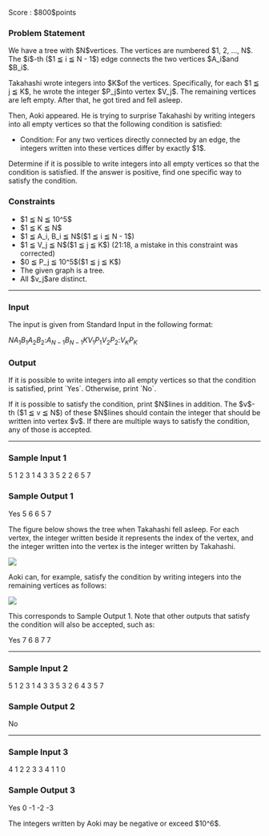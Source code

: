 
<div>

<span>

<span>

<p>
Score : $800$points
</p>

<div>

<section>

### **Problem Statement**

<p>
We have a tree with $N$vertices. The vertices are numbered $1, 2, ..., N$. The $i$-th ($1 ≦ i ≦ N - 1$) edge connects the two vertices $A_i$and $B_i$.
</p>

<p>
Takahashi wrote integers into $K$of the vertices. Specifically, for each $1 ≦ j ≦ K$, he wrote the integer $P_j$into vertex $V_j$. The remaining vertices are left empty. After that, he got tired and fell asleep.
</p>

<p>
Then, Aoki appeared. He is trying to surprise Takahashi by writing integers into all empty vertices so that the following condition is satisfied:
</p>

<ul>

<li>
Condition: For any two vertices directly connected by an edge, the integers written into these vertices differ by exactly $1$.
</li>

</ul>

<p>
Determine if it is possible to write integers into all empty vertices so that the condition is satisfied. If the answer is positive, find one specific way to satisfy the condition.
</p>

</section>

</div>

<div>

<section>

### **Constraints**

<ul>

<li>
$1 ≦ N ≦ 10^5$
</li>

<li>
$1 ≦ K ≦ N$
</li>

<li>
$1 ≦ A_i, B_i ≦ N$($1 ≦ i ≦ N - 1$)
</li>

<li>
$1 ≦ V_j ≦ N$($1 ≦ j ≦ K$) (21:18, a mistake in this constraint was corrected)
</li>

<li>
$0 ≦ P_j ≦ 10^5$($1 ≦ j ≦ K$)
</li>

<li>
The given graph is a tree.
</li>

<li>
All $v_j$are distinct.
</li>

</ul>

</section>

</div>

---

<div>

<div>

<section>

### **Input**

<p>
The input is given from Standard Input in the following format:
</p>

<div>

$N$$A_1$$B_1$$A_2$$B_2$$:$$A_{N-1}$$B_{N-1}$$K$$V_1$$P_1$$V_2$$P_2$$:$$V_K$$P_K$
</div>

</section>

</div>

<div>

<section>

### **Output**

<p>
If it is possible to write integers into all empty vertices so that the condition is satisfied, print `Yes`. Otherwise, print `No`.
</p>

<p>
If it is possible to satisfy the condition, print $N$lines in addition. The $v$-th ($1 ≦ v ≦ N$) of these $N$lines should contain the integer that should be written into vertex $v$. If there are multiple ways to satisfy the condition, any of those is accepted.
</p>

</section>

</div>

</div>

---

<div>

<section>

### **Sample Input 1**

<div>

5
1 2
3 1
4 3
3 5
2
2 6
5 7

</div>

</section>

</div>

<div>

<section>

### **Sample Output 1**

<div>

Yes
5
6
6
5
7

</div>

<p>
The figure below shows the tree when Takahashi fell asleep. For each vertex, the integer written beside it represents the index of the vertex, and the integer written into the vertex is the integer written by Takahashi.
</p>

<div>

<img src="https://atcoder.jp/img/arc063/6da26f89839711a520acdf5c3e1cc309.png">

</img>

</div>

<p>
Aoki can, for example, satisfy the condition by writing integers into the remaining vertices as follows:
</p>

<div>

<img src="https://atcoder.jp/img/arc063/1858d5af5a2c0e51aca39a39d765debb.png">

</img>

</div>

<p>
This corresponds to Sample Output 1. Note that other outputs that satisfy the condition will also be accepted, such as:
</p>

<div>

Yes
7
6
8
7
7

</div>

</section>

</div>

---

<div>

<section>

### **Sample Input 2**

<div>

5
1 2
3 1
4 3
3 5
3
2 6
4 3
5 7

</div>

</section>

</div>

<div>

<section>

### **Sample Output 2**

<div>

No

</div>

</section>

</div>

---

<div>

<section>

### **Sample Input 3**

<div>

4
1 2
2 3
3 4
1
1 0

</div>

</section>

</div>

<div>

<section>

### **Sample Output 3**

<div>

Yes
0
-1
-2
-3

</div>

<p>
The integers written by Aoki may be negative or exceed $10^6$.
</p>

</section>

</div>

</span>

</span>

</div>
